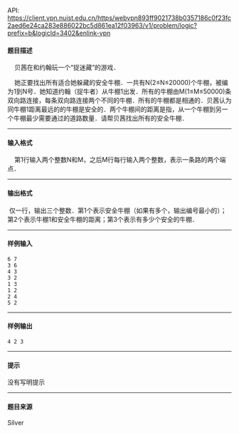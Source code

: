 API: https://client.vpn.nuist.edu.cn/https/webvpn893ff9021738b0357186c0f23fc2aed6e24ca283e886022bc5d861ea12f03963/v1/problem/logic?prefix=b&logicId=3402&enlink-vpn

#### 题目描述

    贝茜在和约翰玩一个“捉迷藏”的游戏．

    她正要找出所有适合她躲藏的安全牛棚．一共有N(2≤N≤20000)个牛棚，被编为1到N号．她知道约翰（捉牛者）从牛棚1出发．所有的牛棚由M(1≤M≤50000)条双向路连接，每条双向路连接两个不同的牛棚．所有的牛棚都是相通的．贝茜认为同牛棚1距离最远的的牛棚是安全的．两个牛棚间的距离是指，从一个牛棚到另一个牛棚最少需要通过的道路数量．请帮贝茜找出所有的安全牛棚．

---

#### 输入格式

    第1行输入两个整数N和M，之后M行每行输入两个整数，表示一条路的两个端点．

---

#### 输出格式

 仅一行，输出三个整数．第1个表示安全牛棚（如果有多个，输出编号最小的）；第2个表示牛棚1和安全牛棚的距离；第3个表示有多少个安全的牛棚．

---

#### 样例输入
```
6 7
3 6
4 3
3 2
1 3
1 2
2 4
5 2
```

---

#### 样例输出
```
4 2 3
```

---

#### 提示

没有写明提示

---

#### 题目来源

Silver